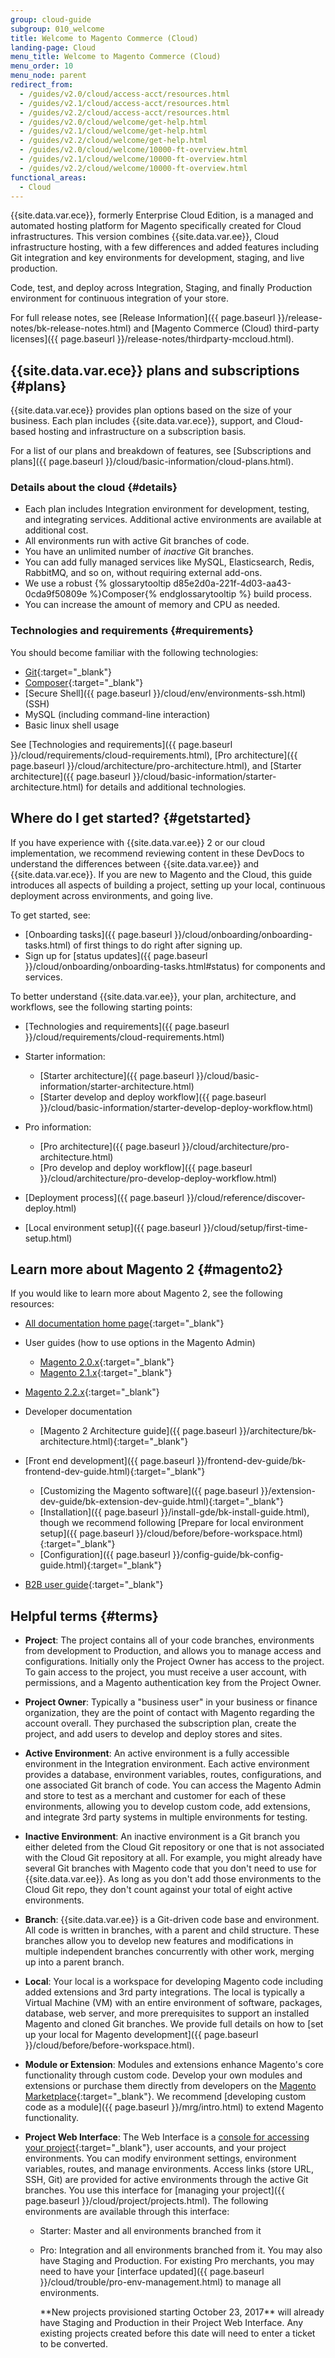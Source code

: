 ```yaml
---
group: cloud-guide
subgroup: 010_welcome
title: Welcome to Magento Commerce (Cloud)
landing-page: Cloud
menu_title: Welcome to Magento Commerce (Cloud)
menu_order: 10
menu_node: parent
redirect_from:
  - /guides/v2.0/cloud/access-acct/resources.html
  - /guides/v2.1/cloud/access-acct/resources.html
  - /guides/v2.2/cloud/access-acct/resources.html
  - /guides/v2.0/cloud/welcome/get-help.html
  - /guides/v2.1/cloud/welcome/get-help.html
  - /guides/v2.2/cloud/welcome/get-help.html
  - /guides/v2.0/cloud/welcome/10000-ft-overview.html
  - /guides/v2.1/cloud/welcome/10000-ft-overview.html
  - /guides/v2.2/cloud/welcome/10000-ft-overview.html
functional_areas:
  - Cloud
---
```


{{site.data.var.ece}}, formerly Enterprise Cloud Edition, is a managed and automated hosting platform for Magento specifically created for Cloud infrastructures. This version combines {{site.data.var.ee}}, Cloud infrastructure hosting, with a few differences and added features including Git integration and key environments for development, staging, and live production.

Code, test, and deploy across Integration, Staging, and finally Production environment for continuous integration of your store.

For full release notes, see [Release Information]({{ page.baseurl }}/release-notes/bk-release-notes.html) and [Magento Commerce (Cloud) third-party licenses]({{ page.baseurl }}/release-notes/thirdparty-mccloud.html).

## {{site.data.var.ece}} plans and subscriptions {#plans}
{{site.data.var.ece}} provides plan options based on the size of your business. Each plan includes {{site.data.var.ece}}, support, and Cloud-based hosting and infrastructure on a subscription basis.

For a list of our plans and breakdown of features, see [Subscriptions and plans]({{ page.baseurl }}/cloud/basic-information/cloud-plans.html).

### Details about the cloud {#details}

* Each plan includes Integration environment for development, testing, and integrating services. Additional active environments are available at additional cost.
* All environments run with active Git branches of code.
* You have an unlimited number of *inactive* Git branches.
* You can add fully managed services like MySQL, Elasticsearch, Redis, RabbitMQ, and so on, without requiring external add-ons.
* We use a robust {% glossarytooltip d85e2d0a-221f-4d03-aa43-0cda9f50809e %}Composer{% endglossarytooltip %} build process.
* You can increase the amount of memory and CPU as needed.

### Technologies and requirements {#requirements}

You should become familiar with the following technologies:

* [Git](https://git-scm.com/docs/user-manual.html){:target="_blank"}
*	[Composer](https://getcomposer.org/doc){:target="_blank"}
*	[Secure Shell]({{ page.baseurl }}/cloud/env/environments-ssh.html) (SSH)
* MySQL (including command-line interaction)
* Basic linux shell usage

See [Technologies and requirements]({{ page.baseurl }}/cloud/requirements/cloud-requirements.html), [Pro architecture]({{ page.baseurl }}/cloud/architecture/pro-architecture.html), and [Starter architecture]({{ page.baseurl }}/cloud/basic-information/starter-architecture.html) for details and additional technologies.

## Where do I get started? {#getstarted}

If you have experience with {{site.data.var.ee}} 2 or our cloud implementation, we recommend reviewing content in these DevDocs to understand the differences between {{site.data.var.ee}} and {{site.data.var.ece}}. If you are new to Magento and the Cloud, this guide introduces all aspects of building a project, setting up your local, continuous deployment across environments, and going live.

To get started, see:

* [Onboarding tasks]({{ page.baseurl }}/cloud/onboarding/onboarding-tasks.html) of first things to do right after signing up.
* Sign up for [status updates]({{ page.baseurl }}/cloud/onboarding/onboarding-tasks.html#status) for components and services.

To better understand {{site.data.var.ee}}, your plan, architecture, and workflows, see the following starting points:

*	[Technologies and requirements]({{ page.baseurl }}/cloud/requirements/cloud-requirements.html)
*	Starter information:

	* [Starter architecture]({{ page.baseurl }}/cloud/basic-information/starter-architecture.html)
	*	[Starter develop and deploy workflow]({{ page.baseurl }}/cloud/basic-information/starter-develop-deploy-workflow.html)
*	Pro information:

	* [Pro architecture]({{ page.baseurl }}/cloud/architecture/pro-architecture.html)
	*	[Pro develop and deploy workflow]({{ page.baseurl }}/cloud/architecture/pro-develop-deploy-workflow.html)
*	[Deployment process]({{ page.baseurl }}/cloud/reference/discover-deploy.html)
* [Local environment setup]({{ page.baseurl }}/cloud/setup/first-time-setup.html)

## Learn more about Magento 2 {#magento2}

If you would like to learn more about Magento 2, see the following resources:

*	[All documentation home page](https://magento.com/resources/technical){:target="_blank"}
*	User guides (how to use options in the Magento Admin)

	*	[Magento 2.0.x](http://docs.magento.com/m2/2.0/ee/user_guide/getting-started.html){:target="_blank"}
	*	[Magento 2.1.x](http://docs.magento.com/m2/2.1/ee/user_guide/getting-started.html){:target="_blank"}
  *	[Magento 2.2.x](http://docs.magento.com/m2/ee/user_guide/getting-started.html){:target="_blank"}
*	Developer documentation

	*	[Magento 2 Architecture guide]({{ page.baseurl }}/architecture/bk-architecture.html){:target="_blank"}
  *	[Front end development]({{ page.baseurl }}/frontend-dev-guide/bk-frontend-dev-guide.html){:target="_blank"}
	*	[Customizing the Magento software]({{ page.baseurl }}/extension-dev-guide/bk-extension-dev-guide.html){:target="_blank"}
	*	[Installation]({{ page.baseurl }}/install-gde/bk-install-guide.html), though we recommend following [Prepare for local environment setup]({{ page.baseurl }}/cloud/before/before-workspace.html){:target="_blank"}
	*	[Configuration]({{ page.baseurl }}/config-guide/bk-config-guide.html){:target="_blank"}
  *	[B2B user guide](http://docs.magento.com/m2/b2b/user_guide/getting-started.html){:target="_blank"}

## Helpful terms {#terms}

* **Project**: The project contains all of your code branches, environments from development to Production, and allows you to manage access and configurations. Initially only the Project Owner has access to the project. To gain access to the project, you must receive a user account, with permissions, and a Magento authentication key from the Project Owner.
* **Project Owner**: Typically a "business user" in your business or finance organization, they are the point of contact with Magento regarding the account overall. They purchased the subscription plan, create the project, and add users to develop and deploy stores and sites.
* **Active Environment**: An active environment is a fully accessible environment in the Integration environment. Each active environment provides a database, environment variables, routes, configurations, and one associated Git branch of code. You can access the Magento Admin and store to test as a merchant and customer for each of these environments, allowing you to develop custom code, add extensions, and integrate 3rd party systems in multiple environments for testing.
* **Inactive Environment**: An inactive environment is a Git branch you either deleted from the Cloud Git repository or one that is not associated with the Cloud Git repository at all. For example, you might already have several Git branches with Magento code that you don't need to use for {{site.data.var.ee}}. As long as you don't add those environments to the Cloud Git repo, they don't count against your total of eight active environments.
* **Branch**: {{site.data.var.ee}} is a Git-driven code base and environment. All code is written in branches, with a parent and child structure. These branches allow you to develop new features and modifications in multiple independent branches concurrently with other work, merging up into a parent branch.
* **Local**: Your local is a workspace for developing Magento code including added extensions and 3rd party integrations. The local is typically a Virtual Machine (VM) with an entire environment of software, packages, database, web server, and more prerequisites to support an installed Magento and cloned Git branches. We provide full details on how to [set up your local for Magento development]({{ page.baseurl }}/cloud/before/before-workspace.html).
* **Module or Extension**: Modules and extensions enhance Magento's core functionality through custom code. Develop your own modules and extensions or purchase them directly from developers on the [Magento Marketplace](https://marketplace.magento.com/){:target="_blank"}. We recommend [developing custom code as a module]({{ page.baseurl }}/mrg/intro.html) to extend Magento functionality.
* **Project Web Interface**: The Web Interface is a [console for accessing your project](https://accounts.magento.cloud){:target="_blank"}, user accounts, and your project environments. You can modify environment settings, environment variables, routes, and manage environments. Access links (store URL, SSH, Git) are provided for active environments through the active Git branches. You use this interface for [managing your project]({{ page.baseurl }}/cloud/project/projects.html). The following environments are available through this interface:

  * Starter: Master and all environments branched from it
  * Pro: Integration and all environments branched from it. You may also have Staging and Production. For existing Pro merchants, you may need to have your [interface updated]({{ page.baseurl }}/cloud/trouble/pro-env-management.html) to manage all environments.

    <div class="bs-callout bs-callout-info" id="info" markdown="1">
    **New projects provisioned starting October 23, 2017** will already have Staging and Production in their Project Web Interface. Any existing projects created before this date will need to enter a ticket to be converted.
    </div>
